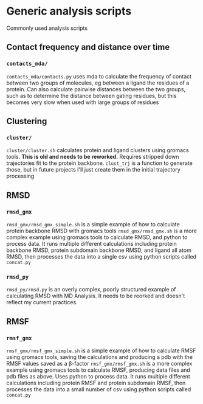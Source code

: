 # Generic analysis scripts

Commonly used analysis scripts

## Contact frequency and distance over time

### `contacts_mda/`

`contacts_mda/contacts.py` uses mda to calculate the frequency of contact between two groups of molecules, eg between a ligand the residues of a protein.  Can also calculate pairwise distances between the two groups, such as to determine the distance between gating residues, but this becomes very slow when used with large groups of residues

## Clustering

### `cluster/`

`cluster/cluster.sh` calculates protein and ligand clusters using gromacs tools.  **This is old and needs to be reworked.**  Requires stripped down trajectories fit to the protein backbone. `clust_trj` is a function to generate those, but in future projects I'll just create them in the initial trajectory processing

## RMSD

### `rmsd_gmx`

`rmsd_gmx/rmsd_gmx_simple.sh` is a simple example of how to calculate protein backbone RMSD with gromacs tools
`rmsd_gmx/rmsd_gmx.sh` is a more complex example using gromacs tools to calculate RMSD, and python to process data.  It runs multiple different calculations including protein backbone RMSD, protein subdomain backbone RMSD, and ligand all atom RMSD, then processes the data into a single csv using python scripts called `concat.py`

### `rmsd_py`

`rmsd_py/rmsd.py` is an overly complex, poorly structured example of calculating RMSD with MD Analysis.  It needs to be reorked and doesn't reflect my current practices.

## RMSF

### `rmsf_gmx`

`rmsf_gmx/rmsf_gmx_simple.sh` is a simple example of how to calculate RMSF using gromacs tools, saving the calculations and producing a pdb with the RMSF values saved as a β-factor
`rmsf_gmx/rmsf_gmx.sh` is a more complex example using gromacs tools to calculate RMSF, producing data files and pdb files as above.  Uses python to process data.  It runs multiple different calculations including protein RMSF and protein subdomain RMSF, then processes the data into a small number of csv using python scripts called `concat.py`
